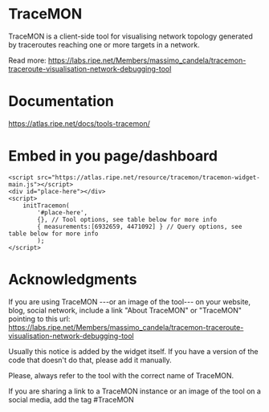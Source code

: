 # TraceMON
TraceMON is a client-side tool for visualising network topology generated by traceroutes reaching one or more targets in a network.

Read more: https://labs.ripe.net/Members/massimo_candela/tracemon-traceroute-visualisation-network-debugging-tool

# Documentation
https://atlas.ripe.net/docs/tools-tracemon/

# Embed in you page/dashboard

```
<script src="https://atlas.ripe.net/resource/tracemon/tracemon-widget-main.js"></script>
<div id="place-here"></div>
<script>
    initTracemon(
        '#place-here',
        {}, // Tool options, see table below for more info
        { measurements:[6932659, 4471092] } // Query options, see table below for more info
        );
</script>
```
# Acknowledgments
If you are using TraceMON ---or an image of the tool--- on your website, blog, social network, include a link "About TraceMON" or "TraceMON" pointing to this url: https://labs.ripe.net/Members/massimo_candela/tracemon-traceroute-visualisation-network-debugging-tool

Usually this notice is added by the widget itself. If you have a version of the code that doesn't do that, please add it manually.

Please, always refer to the tool with the correct name of TraceMON.

If you are sharing a link to a TraceMON instance or an image of the tool on a social media, add the tag #TraceMON